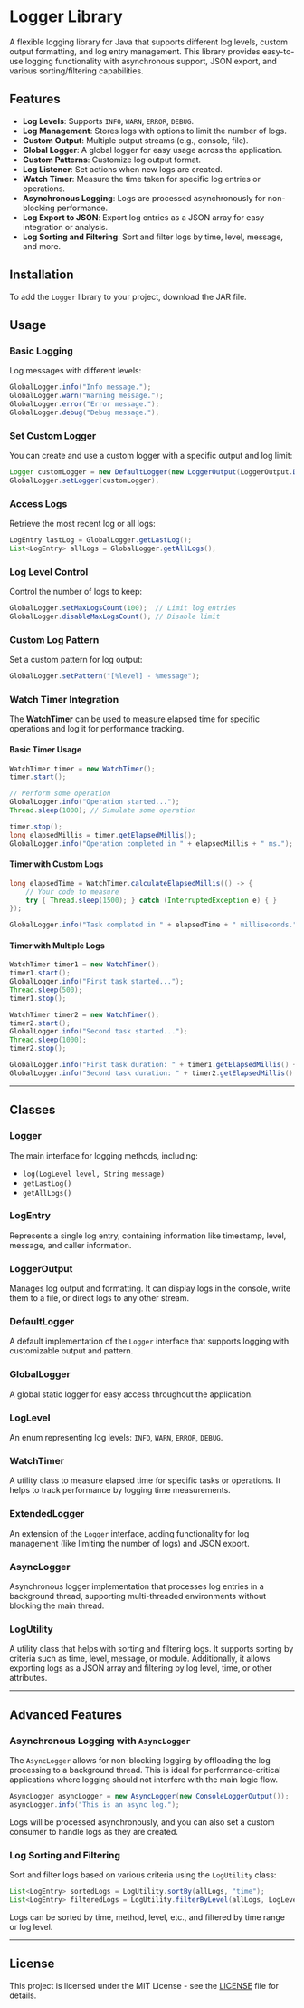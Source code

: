 # Logger Library

A flexible logging library for Java that supports different log levels, custom output formatting, and log entry management. This library provides easy-to-use logging functionality with asynchronous support, JSON export, and various sorting/filtering capabilities.

## Features

- **Log Levels**: Supports `INFO`, `WARN`, `ERROR`, `DEBUG`.
- **Log Management**: Stores logs with options to limit the number of logs.
- **Custom Output**: Multiple output streams (e.g., console, file).
- **Global Logger**: A global logger for easy usage across the application.
- **Custom Patterns**: Customize log output format.
- **Log Listener**: Set actions when new logs are created.
- **Watch Timer**: Measure the time taken for specific log entries or operations.
- **Asynchronous Logging**: Logs are processed asynchronously for non-blocking performance.
- **Log Export to JSON**: Export log entries as a JSON array for easy integration or analysis.
- **Log Sorting and Filtering**: Sort and filter logs by time, level, message, and more.

## Installation

To add the `Logger` library to your project, download the JAR file.

## Usage

### Basic Logging

Log messages with different levels:

```java
GlobalLogger.info("Info message.");
GlobalLogger.warn("Warning message.");
GlobalLogger.error("Error message.");
GlobalLogger.debug("Debug message.");
```

### Set Custom Logger

You can create and use a custom logger with a specific output and log limit:

```java
Logger customLogger = new DefaultLogger(new LoggerOutput(LoggerOutput.DEFAULT_PATTERN), 2);
GlobalLogger.setLogger(customLogger);
```

### Access Logs

Retrieve the most recent log or all logs:

```java
LogEntry lastLog = GlobalLogger.getLastLog();
List<LogEntry> allLogs = GlobalLogger.getAllLogs();
```

### Log Level Control

Control the number of logs to keep:

```java
GlobalLogger.setMaxLogsCount(100);  // Limit log entries
GlobalLogger.disableMaxLogsCount(); // Disable limit
```

### Custom Log Pattern

Set a custom pattern for log output:

```java
GlobalLogger.setPattern("[%level] - %message");
```

### Watch Timer Integration

The **WatchTimer** can be used to measure elapsed time for specific operations and log it for performance tracking.

#### Basic Timer Usage

```java
WatchTimer timer = new WatchTimer();
timer.start();

// Perform some operation
GlobalLogger.info("Operation started...");
Thread.sleep(1000); // Simulate some operation

timer.stop();
long elapsedMillis = timer.getElapsedMillis();
GlobalLogger.info("Operation completed in " + elapsedMillis + " ms.");
```

#### Timer with Custom Logs

```java
long elapsedTime = WatchTimer.calculateElapsedMillis(() -> {
    // Your code to measure
    try { Thread.sleep(1500); } catch (InterruptedException e) { }
});

GlobalLogger.info("Task completed in " + elapsedTime + " milliseconds.");
```

#### Timer with Multiple Logs

```java
WatchTimer timer1 = new WatchTimer();
timer1.start();
GlobalLogger.info("First task started...");
Thread.sleep(500);
timer1.stop();

WatchTimer timer2 = new WatchTimer();
timer2.start();
GlobalLogger.info("Second task started...");
Thread.sleep(1000);
timer2.stop();

GlobalLogger.info("First task duration: " + timer1.getElapsedMillis() + " ms.");
GlobalLogger.info("Second task duration: " + timer2.getElapsedMillis() + " ms.");
```

---

## Classes

### Logger

The main interface for logging methods, including:
- `log(LogLevel level, String message)`
- `getLastLog()`
- `getAllLogs()`

### LogEntry

Represents a single log entry, containing information like timestamp, level, message, and caller information.

### LoggerOutput

Manages log output and formatting. It can display logs in the console, write them to a file, or direct logs to any other stream.

### DefaultLogger

A default implementation of the `Logger` interface that supports logging with customizable output and pattern.

### GlobalLogger

A global static logger for easy access throughout the application.

### LogLevel

An enum representing log levels: `INFO`, `WARN`, `ERROR`, `DEBUG`.

### WatchTimer

A utility class to measure elapsed time for specific tasks or operations. It helps to track performance by logging time measurements.

### ExtendedLogger

An extension of the `Logger` interface, adding functionality for log management (like limiting the number of logs) and JSON export.

### AsyncLogger

Asynchronous logger implementation that processes log entries in a background thread, supporting multi-threaded environments without blocking the main thread.

### LogUtility

A utility class that helps with sorting and filtering logs. It supports sorting by criteria such as time, level, message, or module. Additionally, it allows exporting logs as a JSON array and filtering by log level, time, or other attributes.

---

## Advanced Features

### Asynchronous Logging with `AsyncLogger`

The `AsyncLogger` allows for non-blocking logging by offloading the log processing to a background thread. This is ideal for performance-critical applications where logging should not interfere with the main logic flow.

```java
AsyncLogger asyncLogger = new AsyncLogger(new ConsoleLoggerOutput());
asyncLogger.info("This is an async log.");
```

Logs will be processed asynchronously, and you can also set a custom consumer to handle logs as they are created.

### Log Sorting and Filtering

Sort and filter logs based on various criteria using the `LogUtility` class:

```java
List<LogEntry> sortedLogs = LogUtility.sortBy(allLogs, "time");
List<LogEntry> filteredLogs = LogUtility.filterByLevel(allLogs, LogLevel.ERROR);
```

Logs can be sorted by time, method, level, etc., and filtered by time range or log level.

---

## License

This project is licensed under the MIT License - see the [LICENSE](LICENSE) file for details.